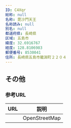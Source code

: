 ```yaml
---
ID: C4Xqr
総称: null
名称: 毘沙門天王
名称読み: null
別名: null
都道府県: 長崎県
区域: 五島市
緯度: 32.6916767
経度: 128.8106983
郵便番号: 8530041
住所: 長崎県五島市籠淵町２２０４
---
```


## その他

### 参考URL

| URL | 説明          |
| --- | ------------- |
|     | OpenStreetMap |
